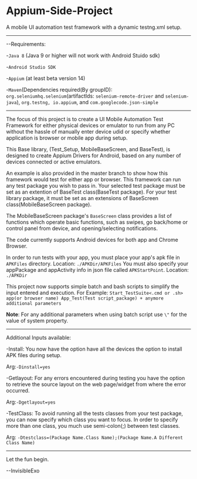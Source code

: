 # Appium-Side-Project
A mobile UI automation test framework with a dynamic testng.xml setup.

---

--Requirements:

-`Java 8` (Java 9 or higher will not work with Android Stuido sdk) 

-`Android Studio SDK`

-`Appium` (at least beta version 14) 

-`Maven`(Dependencies required(By groupID): `org.seleniumhq.selenium`(artifactIds: `selenium-remote-driver` and `selenium-java`), `org.testng, io.appium`, and `com.googlecode.json-simple` 

---

The focus of this project is to create a UI Mobile Automation Test Framework for either physical devices or emulator to run from any PC without the hassle of manually enter device udid or specify whether application is browser or mobile app during setup. 

This Base library, (Test_Setup, MobileBaseScreen, and BaseTest), is designed to create Appium Drivers for Android, based on any number of devices connected or active emulators.

An example is also provided in the master branch to show how this framework would test for either app or browser. This framework can run any test package you wish to pass in. Your selected test package must be set as an extention of BaseTest class(BaseTest package). For your test library package, it must be set as an extensions of BaseScreen class(MobileBaseScreen package). 

The MobileBaseScreen package's `BaseScreen` class provides a list of functions which operate basic functions, such as swipes, go back/home or control panel from device, and opening/selecting notifications.

The code currently supports Android devices for both app and Chrome Browser.

In order to run tests with your app, you must place your app's apk file  in `APKFiles` directory. Location: `./APKDir/APKFiles` You must also specify your appPackage and appActivity info in json file called `APKStartPoint`. Location: `./APKDir`

This project now supports simple batch and bash scripts to simplify the input entered and execution. 
For Example: `Start_TestSuite<.cmd or .sh> app(or browser name) App_Test(Test script_package) + anymore additional parameters`

**Note**: For any additional parameters when using batch script use `\"` for the value of system property.

---
Additional Inputs available:

-Install: You now have the option have all the devices the option to install APK files during setup. 

Arg:`-Dinstall=yes`

-Getlayout: For any errors encountered during testing you have the option to retrieve the source layout on the web page/widget from where the error occurred.

 Arg:`-Dgetlayout=yes`
 
-TestClass: To avoid running all the tests classes from your test package, you can now specify which class you want to focus. In order to specify more than one class, you much use semi-colon(;) between test classes.
 
 Arg: `-Dtestclass=(Package Name.Class Name);(Package Name.A Different Class Name)`

---
Let the fun begin. 

--InvisibleExo
